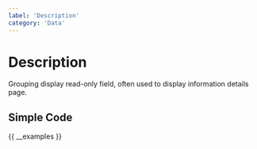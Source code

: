```yaml
---
label: 'Description'
category: 'Data'
---
```


# Description

Grouping display read-only field, often used to display information details page.

## Simple Code

{{ __examples }}
